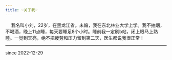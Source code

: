 ```yaml
---
title: ♡关于我♡
---
```


&emsp; 我名叫小刘，22岁，在黑龙江省。未婚，我在东北林业大学上学。我不抽烟，不喝酒，晚上11点睡，每天要睡足8个小时。睡前我一定刷b站，闭上眼马上熟睡。一觉到天亮，绝不把疲劳和压力留到第二天，医生都说我很正常！

---
since 2022-12-29